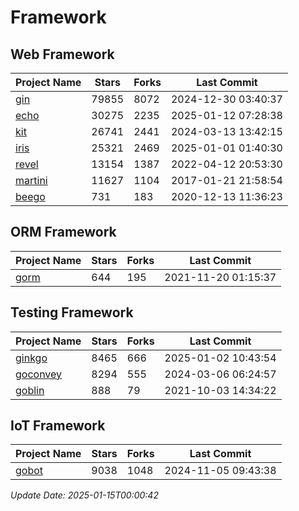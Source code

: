 # Framework

## Web Framework
| Project Name | Stars | Forks | Last Commit |
| ------------ | ----- | ----- | ----------- |
| [gin](https://github.com/gin-gonic/gin) | 79855 | 8072 | 2024-12-30 03:40:37 |
| [echo](https://github.com/labstack/echo) | 30275 | 2235 | 2025-01-12 07:28:38 |
| [kit](https://github.com/go-kit/kit) | 26741 | 2441 | 2024-03-13 13:42:15 |
| [iris](https://github.com/kataras/iris) | 25321 | 2469 | 2025-01-01 01:40:30 |
| [revel](https://github.com/revel/revel) | 13154 | 1387 | 2022-04-12 20:53:30 |
| [martini](https://github.com/go-martini/martini) | 11627 | 1104 | 2017-01-21 21:58:54 |
| [beego](https://github.com/astaxie/beego) | 731 | 183 | 2020-12-13 11:36:23 |

## ORM Framework
| Project Name | Stars | Forks | Last Commit |
| ------------ | ----- | ----- | ----------- |
| [gorm](https://github.com/jinzhu/gorm) | 644 | 195 | 2021-11-20 01:15:37 |

## Testing Framework
| Project Name | Stars | Forks | Last Commit |
| ------------ | ----- | ----- | ----------- |
| [ginkgo](https://github.com/onsi/ginkgo) | 8465 | 666 | 2025-01-02 10:43:54 |
| [goconvey](https://github.com/smartystreets/goconvey) | 8294 | 555 | 2024-03-06 06:24:57 |
| [goblin](https://github.com/franela/goblin) | 888 | 79 | 2021-10-03 14:34:22 |

## IoT Framework
| Project Name | Stars | Forks | Last Commit |
| ------------ | ----- | ----- | ----------- |
| [gobot](https://github.com/hybridgroup/gobot) | 9038 | 1048 | 2024-11-05 09:43:38 |

*Update Date: 2025-01-15T00:00:42*